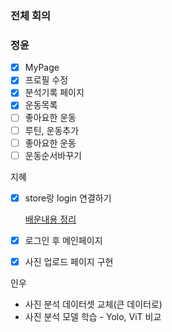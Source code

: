 ### 전체 회의

### 정윤

- [x]  MyPage
- [x]  프로필 수정
- [x]  분석기록 페이지
- [x]  운동목록
- [ ]  좋아요한 운동
- [ ]  루틴, 운동추가
- [ ]  좋아요한 운동
- [ ]  운동순서바꾸기

지혜

- [x]  store랑 login 연결하기
    
    [배운내용 정리](https://www.notion.so/2248e23243828014a655ca50062e1ab3?pvs=21)
    
- [x]  로그인 후 메인페이지
- [x]  사진 업로드 페이지 구현

인우

- 사진 분석 데이터셋 교체(큰 데이터로)
- 사진 분석 모델 학습 - Yolo, ViT 비교